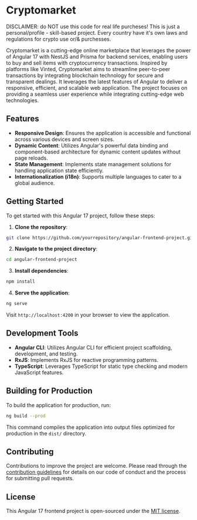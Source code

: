 
# Cryptomarket
DISCLAIMER: do NOT use this code for real life purcheses! This is just a personal/profile - skill-based project. Every country have it's own laws and regulations for crypto use or/& purchesses.

Cryptomarket is a cutting-edge online marketplace that leverages the power of Angular 17 with NestJS and Prisma for backend services, enabling users to buy and sell items with cryptocurrency transactions. Inspired by platforms like Vinted, Cryptomarket aims to streamline peer-to-peer transactions by integrating blockchain technology for secure and transparent dealings. It leverages the latest features of Angular to deliver a responsive, efficient, and scalable web application. The project focuses on providing a seamless user experience while integrating cutting-edge web technologies.

## Features

- **Responsive Design**: Ensures the application is accessible and functional across various devices and screen sizes.
- **Dynamic Content**: Utilizes Angular's powerful data binding and component-based architecture for dynamic content updates without page reloads.
- **State Management**: Implements state management solutions for handling application state efficiently.
- **Internationalization (i18n)**: Supports multiple languages to cater to a global audience.

## Getting Started

To get started with this Angular 17 project, follow these steps:

1. **Clone the repository**:

```bash
git clone https://github.com/yourrepository/angular-frontend-project.git
```

2. **Navigate to the project directory**:

```bash
cd angular-frontend-project
```

3. **Install dependencies**:

```bash
npm install
```

4. **Serve the application**:

```bash
ng serve
```

Visit `http://localhost:4200` in your browser to view the application.

## Development Tools

- **Angular CLI**: Utilizes Angular CLI for efficient project scaffolding, development, and testing.
- **RxJS**: Implements RxJS for reactive programming patterns.
- **TypeScript**: Leverages TypeScript for static type checking and modern JavaScript features.

## Building for Production

To build the application for production, run:

```bash
ng build --prod
```

This command compiles the application into output files optimized for production in the `dist/` directory.

## Contributing

Contributions to improve the project are welcome. Please read through the [contribution guidelines](CONTRIBUTING.md) for details on our code of conduct and the process for submitting pull requests.

## License

This Angular 17 frontend project is open-sourced under the [MIT license](LICENSE).

